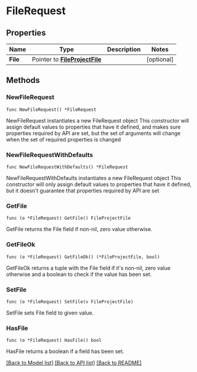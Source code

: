# FileRequest

## Properties

Name | Type | Description | Notes
------------ | ------------- | ------------- | -------------
**File** | Pointer to [**FileProjectFile**](file.ProjectFile.md) |  | [optional] 

## Methods

### NewFileRequest

`func NewFileRequest() *FileRequest`

NewFileRequest instantiates a new FileRequest object
This constructor will assign default values to properties that have it defined,
and makes sure properties required by API are set, but the set of arguments
will change when the set of required properties is changed

### NewFileRequestWithDefaults

`func NewFileRequestWithDefaults() *FileRequest`

NewFileRequestWithDefaults instantiates a new FileRequest object
This constructor will only assign default values to properties that have it defined,
but it doesn't guarantee that properties required by API are set

### GetFile

`func (o *FileRequest) GetFile() FileProjectFile`

GetFile returns the File field if non-nil, zero value otherwise.

### GetFileOk

`func (o *FileRequest) GetFileOk() (*FileProjectFile, bool)`

GetFileOk returns a tuple with the File field if it's non-nil, zero value otherwise
and a boolean to check if the value has been set.

### SetFile

`func (o *FileRequest) SetFile(v FileProjectFile)`

SetFile sets File field to given value.

### HasFile

`func (o *FileRequest) HasFile() bool`

HasFile returns a boolean if a field has been set.


[[Back to Model list]](../README.md#documentation-for-models) [[Back to API list]](../README.md#documentation-for-api-endpoints) [[Back to README]](../README.md)



